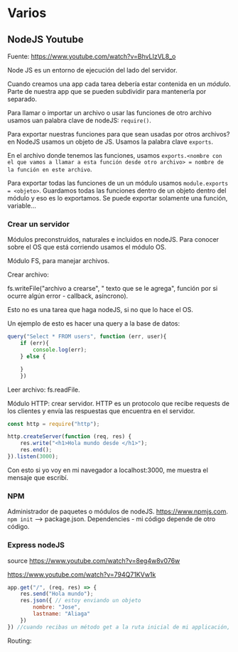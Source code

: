 # Varios

## NodeJS Youtube

Fuente: <https://www.youtube.com/watch?v=BhvLIzVL8_o>

Node JS es un entorno de ejecución del lado del servidor.

Cuando creamos una app cada tarea debería estar contenida en un _módulo_. Parte de nuestra app que se pueden subdividir para mantenerla por separado.

Para llamar o importar un archivo o usar las funciones de otro archivo usamos uan palabra clave de nodeJS: `require()`.

Para exportar nuestras funciones para que sean usadas por otros archivos? en NodeJS usamos un objeto de JS. Usamos la palabra clave `exports`.

En el archivo donde tenemos las funciones, usamos `exports.<nombre con el que vamos a llamar a esta función desde otro archivo> = nombre de la función en este archivo`.

Para exportar todas las funciones de un un módulo usamos `module.exports = <objeto>`. Guardamos todas las funciones dentro de un objeto dentro del módulo y eso es lo exportamos. Se puede exportar solamente una función, variable...

### Crear un servidor

Módulos preconstruidos, naturales e incluidos en nodeJS. Para conocer sobre el OS que está corriendo usamos el módulo OS.

Módulo FS, para manejar archivos.

Crear archivo:

fs.writeFile("archivo a crearse", " texto que se le agrega", función por si ocurre algún error - callback, asíncrono).

Esto no es una tarea que haga nodeJS, si no que lo hace el OS.

Un ejemplo de esto es hacer una query a la base de datos:

```js
query("Select * FROM users", function (err, user){
    if (err){
        console.log(err);
    } else {

    }
    })
```

Leer archivo: fs.readFile.

Módulo HTTP: crear servidor. HTTP es un protocolo que recibe requests de los clientes y envía las respuestas que encuentra en el servidor.

```js
const http = require("http");

http.createServer(function (req, res) {
    res.write("<h1>Hola mundo desde </h1>");
    res.end();
}).listen(3000); 
```

Con esto si yo voy en mi navegador a localhost:3000, me muestra el mensaje que escribí.

### NPM

Administrador de paquetes o módulos de nodeJS. <https://www.npmjs.com>. `npm init` --> package.json. Dependencies - mi código depende de otro código.

### Express nodeJS

source <https://www.youtube.com/watch?v=8eg4w8v076w>

<https://www.youtube.com/watch?v=794Q71KVw1k>

```js
app.get("/", (req, res) => {
    res.send("Hola mundo");
    res.json({ // estoy enviando un objeto
        nombre: "Jose",
        lastname: "Aliaga"
    })
}) //cuando recibas un método get a la ruta inicial de mi applicación, quiero hacer algo

```

Routing:
